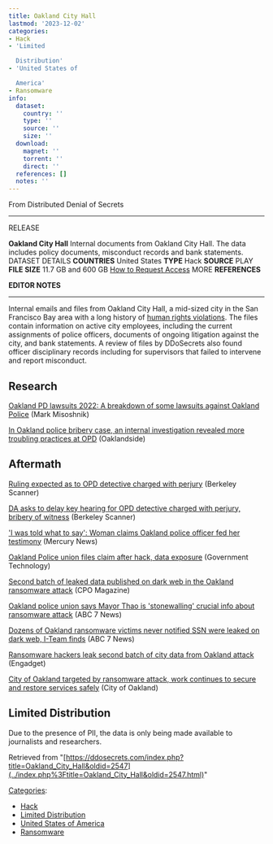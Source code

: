 ```yaml
---
title: Oakland City Hall
lastmod: '2023-12-02'
categories:
- Hack
- 'Limited

  Distribution'
- 'United States of

  America'
- Ransomware
info:
  dataset:
    country: ''
    type: ''
    source: ''
    size: ''
  download:
    magnet: ''
    torrent: ''
    direct: ''
  references: []
  notes: ''
---
```




From Distributed Denial of Secrets

---
RELEASE

**Oakland City Hall**
Internal documents from Oakland City Hall. The data includes policy documents, misconduct records and bank statements.
DATASET DETAILS
**COUNTRIES** United States
**TYPE** Hack
**SOURCE** PLAY
**FILE SIZE** 11.7 GB and 600 GB
[How to Request Access](Contact.html#Request_Access "Contact")
MORE
**REFERENCES**

**EDITOR NOTES**

---

Internal emails and files from Oakland City Hall, a mid-sized city in
the San Francisco Bay area with a long history of [human rights
violations](https://www.nytimes.com/2023/01/10/books/review/the-riders-come-out-at-night-ali-winston-darwin-bondgraham.html). The files contain information on active city
employees, including the current assignments of police officers,
documents of ongoing litigation against the city, and bank statements. A
review of files by DDoSecrets also found officer disciplinary records
including for supervisors that failed to intervene and report
misconduct.

## Research

[Oakland PD lawsuits 2022: A breakdown of some lawsuits against Oakland
Police](https://misoshnik.substack.com/p/oakland-pd-lawsuits-2022) (Mark Misoshnik)

[In Oakland police bribery case, an internal investigation revealed more
troubling practices at
OPD](https://oaklandside.org/2023/06/13/oakland-police-phong-tran-perjury-witness-intimidation-internal-affairs-investigation/) (Oaklandside)

## Aftermath

[Ruling expected as to OPD detective charged with
perjury](https://www.berkeleyscanner.com/2023/06/21/courts/oakland-police-detective-phong-tran-preliminary-hearing-testimony/) (Berkeley Scanner)

[DA asks to delay key hearing for OPD detective charged with perjury,
bribery of
witness](https://www.berkeleyscanner.com/2023/06/12/courts/oakland-police-detective-phong-tran-preliminary-hearing/) (Berkeley Scanner)

['I was told what to say': Woman claims Oakland police officer fed her
testimony](https://www.msn.com/en-us/news/crime/i-was-told-what-to-say-woman-claims-oakland-police-officer-fed-her-testimony/ar-AA1cEGaC) (Mercury News)

[Oakland Police union files claim after hack, data
exposure](https://www.govtech.com/security/oakland-police-union-files-claim-after-hack-data-exposure) (Government Technology)

[Second batch of leaked data published on dark web in the Oakland
ransomware
attack](https://www.cpomagazine.com/cyber-security/second-batch-of-leaked-data-published-on-dark-web-in-the-oakland-ransomware-attack/) (CPO Magazine)

[Oakland police union says Mayor Thao is 'stonewalling' crucial info
about ransomware
attack](https://abc7news.com/oakland-ransomware-city-of-hacked-stonewalling-cyberattack/13030898/) (ABC 7 News)

[Dozens of Oakland ransomware victims never notified SSN were leaked on
dark web, I-Team
finds](https://abc7news.com/oakland-ransomware-social-security-hack-data-leak-info-stolen/13120130/) (ABC 7 News)

[Ransomware hackers leak second batch of city data from Oakland
attack](https://www.engadget.com/ransomware-hackers-leak-second-batch-of-city-data-from-oakland-attack-163350688.html) (Engadget)

[City of Oakland targeted by ransomware attack, work continues to secure
and restore services
safely](https://www.oaklandca.gov/news/2023/city-of-oakland-targeted-by-ransomware-attack-core-services-not-affected) (City of Oakland)

## Limited Distribution

Due to the presence of PII, the data is only being made available to
journalists and researchers.

Retrieved from
"[https://ddosecrets.com/index.php?title=Oakland_City_Hall&oldid=2547](../index.php%3Ftitle=Oakland_City_Hall&oldid=2547.html)"

[Categories](./Special:Categories.html "Special:Categories"):

- [Hack](./Category:Hack.html "Category:Hack")
- [Limited
Distribution](./Category:Limited_Distribution.html "Category:Limited Distribution")
- [United States of
America](./Category:United_States_of_America.html "Category:United States of America")
- [Ransomware](./Category:Ransomware.html "Category:Ransomware")
